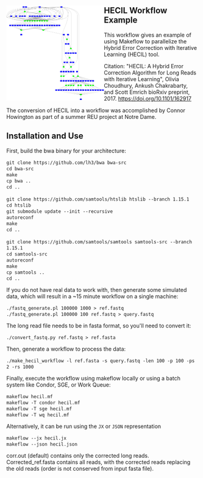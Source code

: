 <img align=left src=image.png width=256></img>
HECIL Workflow Example
----------------------

This workflow gives an example of using Makeflow to parallelize
the Hybrid Error Correction with Iterative Learning (HECIL) tool.

Citation:
"HECIL: A Hybrid Error Correction Algorithm for Long Reads with Iterative Learning",
Olivia Choudhury, Ankush Chakrabarty, and Scott Emrich
bioRxiv preprint, 2017.
https://doi.org/10.1101/162917

The conversion of HECIL into a workflow was accomplished
by Connor Howington as part of a summer REU project at Notre Dame.

Installation and Use
--------------------

First, build the bwa binary for your architecture:

```
git clone https://github.com/lh3/bwa bwa-src
cd bwa-src
make
cp bwa ..
cd ..

git clone https://github.com/samtools/htslib htslib --branch 1.15.1
cd htslib
git submodule update --init --recursive
autoreconf
make
cd ..

git clone https://github.com/samtools/samtools samtools-src --branch 1.15.1
cd samtools-src
autoreconf
make
cp samtools ..
cd ..
```

If you do not have real data to work with, then generate
some simulated data, which will result in a ~15 minute workflow
on a single machine:

```
./fastq_generate.pl 100000 1000 > ref.fastq
./fastq_generate.pl 100000 100 ref.fastq > query.fastq
```

The long read file needs to be in fasta format, so you'll need to convert it:

```
./convert_fastq.py ref.fastq > ref.fasta
```

Then, generate a workflow to process the data:

```
./make_hecil_workflow -l ref.fasta -s query.fastq -len 100 -p 100 -ps 2 -rs 1000
```

Finally, execute the workflow using makeflow locally
or using a batch system like Condor, SGE, or Work Queue:

```
makeflow hecil.mf
makeflow -T condor hecil.mf
makeflow -T sge hecil.mf
makeflow -T wq hecil.mf
```
Alternatively, it can be run using the `JX` or `JSON` representation
```
makeflow --jx hecil.jx
makeflow --json hecil.json
```

corr.out (default) contains only the corrected long reads.  Corrected_ref.fasta contains all reads, with the corrected reads replacing the old reads (order is not conserved from input fasta file).

